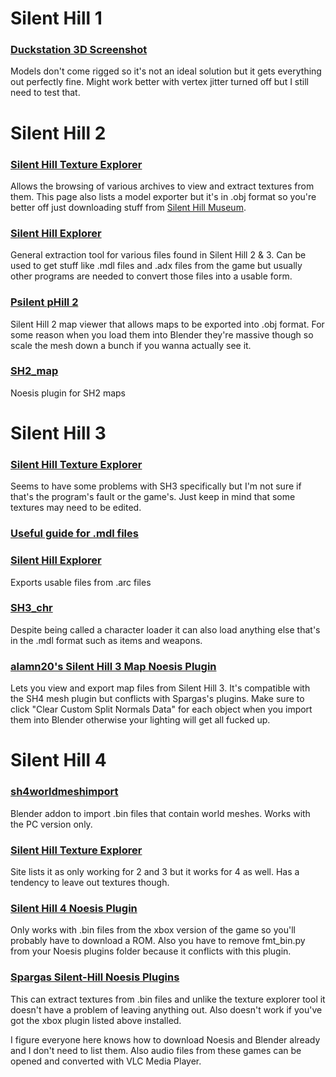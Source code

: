# Silent Hill 1
### [Duckstation 3D Screenshot](https://github.com/scurest/duckstation-3D-Screenshot)
Models don't come rigged so it's not an ideal solution but it gets everything out perfectly fine. Might work better with vertex jitter turned off but I still need to test that.

# Silent Hill 2
### [Silent Hill Texture Explorer](https://www.silenthillmemories.net/sh2/modding_en.htm)
Allows the browsing of various archives to view and extract textures from them. This page also lists a model exporter but it's in .obj format so you're better off just downloading stuff from [Silent Hill Museum](https://silenthillmuseum.org/).

### [Silent Hill Explorer](https://drive.google.com/file/d/1aVf7DRGpgFQgle50gO6HSkozNHjlJVgr/view)
General extraction tool for various files found in Silent Hill 2 & 3. Can be used to get stuff like .mdl files and .adx files from the game but usually other programs are needed to convert those files into a usable form.

### [Psilent pHill 2](https://github.com/pmttavara/ph2/tree/main)
Silent Hill 2 map viewer that allows maps to be exported into .obj format. For some reason when you load them into Blender they're massive though so scale the mesh down a bunch if you wanna actually see it.

### [SH2_map](https://github.com/alanm20/SH2_map)
Noesis plugin for SH2 maps

# Silent Hill 3
### [Silent Hill Texture Explorer](https://www.silenthillmemories.net/sh2/modding_en.htm)
Seems to have some problems with SH3 specifically but I'm not sure if that's the program's fault or the game's. Just keep in mind that some textures may need to be edited.

### [Useful guide for .mdl files](https://youtu.be/zdLDgnbHfHU)

### [Silent Hill Explorer](https://drive.google.com/file/d/1aVf7DRGpgFQgle50gO6HSkozNHjlJVgr/view)
Exports usable files from .arc files

### [SH3_chr](https://github.com/alanm20/SH3_chr/tree/main)
Despite being called a character loader it can also load anything else that's in the .mdl format such as items and weapons.


### [alamn20's Silent Hill 3 Map Noesis Plugin](https://github.com/alanm20/SH3_map0)
Lets you view and export map files from Silent Hill 3. It's compatible with the SH4 mesh plugin but conflicts with Spargas's plugins. Make sure to click "Clear Custom Split Normals Data" for each object when you import them into Blender otherwise your lighting will get all fucked up.

# Silent Hill 4
### [sh4worldmeshimport](https://github.com/HunterStanton/sh4worldmeshimport)
Blender addon to import .bin files that contain world meshes. Works with the PC version only.

### [Silent Hill Texture Explorer](https://www.silenthillmemories.net/sh2/modding_en.htm)
Site lists it as only working for 2 and 3 but it works for 4 as well. Has a tendency to leave out textures though.
### [Silent Hill 4 Noesis Plugin](https://youtu.be/4fNbtRQ7irM)
Only works with .bin files from the xbox version of the game so you'll probably have to download a ROM. Also you have to remove fmt_bin.py from your Noesis plugins folder because it conflicts with this plugin.

### [Spargas Silent-Hill Noesis Plugins](https://github.com/Sparagas/Silent-Hill)
This can extract textures from .bin files and unlike the texture explorer tool it doesn't have a problem of leaving anything out. Also doesn't work if you've got the xbox plugin listed above installed.


I figure everyone here knows how to download Noesis and Blender already and I don't need to list them. Also audio files from these games can be opened and converted with VLC Media Player.
